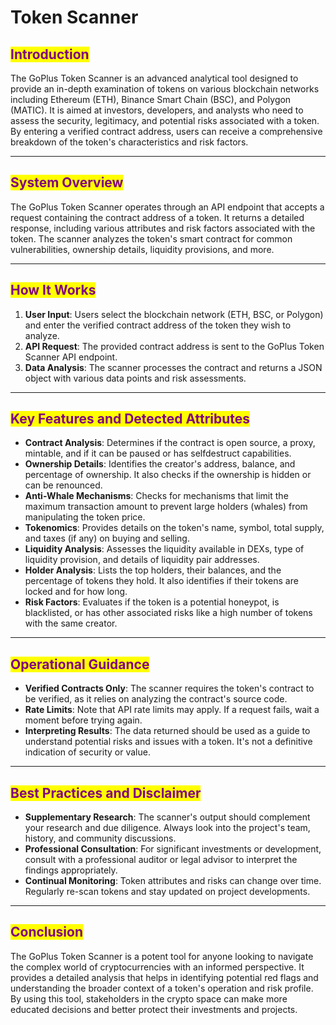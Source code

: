 # Token Scanner

## <mark style="color:purple;">Introduction</mark>

The GoPlus Token Scanner is an advanced analytical tool designed to provide an in-depth examination of tokens on various blockchain networks including Ethereum (ETH), Binance Smart Chain (BSC), and Polygon (MATIC). It is aimed at investors, developers, and analysts who need to assess the security, legitimacy, and potential risks associated with a token. By entering a verified contract address, users can receive a comprehensive breakdown of the token's characteristics and risk factors.

***

## <mark style="color:purple;">System Overview</mark>

The GoPlus Token Scanner operates through an API endpoint that accepts a request containing the contract address of a token. It returns a detailed response, including various attributes and risk factors associated with the token. The scanner analyzes the token's smart contract for common vulnerabilities, ownership details, liquidity provisions, and more.

***

## <mark style="color:purple;">How It Works</mark>

1. **User Input**: Users select the blockchain network (ETH, BSC, or Polygon) and enter the verified contract address of the token they wish to analyze.
2. **API Request**: The provided contract address is sent to the GoPlus Token Scanner API endpoint.
3. **Data Analysis**: The scanner processes the contract and returns a JSON object with various data points and risk assessments.

***

## <mark style="color:purple;">Key Features and Detected Attributes</mark>

* **Contract Analysis**: Determines if the contract is open source, a proxy, mintable, and if it can be paused or has selfdestruct capabilities.
* **Ownership Details**: Identifies the creator's address, balance, and percentage of ownership. It also checks if the ownership is hidden or can be renounced.
* **Anti-Whale Mechanisms**: Checks for mechanisms that limit the maximum transaction amount to prevent large holders (whales) from manipulating the token price.
* **Tokenomics**: Provides details on the token's name, symbol, total supply, and taxes (if any) on buying and selling.
* **Liquidity Analysis**: Assesses the liquidity available in DEXs, type of liquidity provision, and details of liquidity pair addresses.
* **Holder Analysis**: Lists the top holders, their balances, and the percentage of tokens they hold. It also identifies if their tokens are locked and for how long.
* **Risk Factors**: Evaluates if the token is a potential honeypot, is blacklisted, or has other associated risks like a high number of tokens with the same creator.

***

## <mark style="color:purple;">Operational Guidance</mark>

* **Verified Contracts Only**: The scanner requires the token's contract to be verified, as it relies on analyzing the contract's source code.
* **Rate Limits**: Note that API rate limits may apply. If a request fails, wait a moment before trying again.
* **Interpreting Results**: The data returned should be used as a guide to understand potential risks and issues with a token. It's not a definitive indication of security or value.

***

## <mark style="color:purple;">Best Practices and Disclaimer</mark>

* **Supplementary Research**: The scanner's output should complement your research and due diligence. Always look into the project's team, history, and community discussions.
* **Professional Consultation**: For significant investments or development, consult with a professional auditor or legal advisor to interpret the findings appropriately.
* **Continual Monitoring**: Token attributes and risks can change over time. Regularly re-scan tokens and stay updated on project developments.

***

## <mark style="color:purple;">Conclusion</mark>

The GoPlus Token Scanner is a potent tool for anyone looking to navigate the complex world of cryptocurrencies with an informed perspective. It provides a detailed analysis that helps in identifying potential red flags and understanding the broader context of a token's operation and risk profile. By using this tool, stakeholders in the crypto space can make more educated decisions and better protect their investments and projects.
